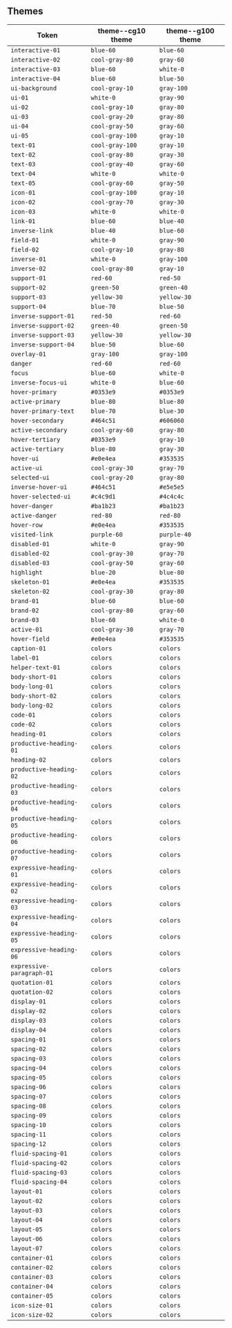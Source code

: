 ## Themes

| Token                     | theme--cg10 theme | theme--g100 theme |
| ------------------------- | ----------------- | ----------------- |
| `interactive-01`          | `blue-60`         | `blue-60`         |
| `interactive-02`          | `cool-gray-80`    | `gray-60`         |
| `interactive-03`          | `blue-60`         | `white-0`         |
| `interactive-04`          | `blue-60`         | `blue-50`         |
| `ui-background`           | `cool-gray-10`    | `gray-100`        |
| `ui-01`                   | `white-0`         | `gray-90`         |
| `ui-02`                   | `cool-gray-10`    | `gray-80`         |
| `ui-03`                   | `cool-gray-20`    | `gray-80`         |
| `ui-04`                   | `cool-gray-50`    | `gray-60`         |
| `ui-05`                   | `cool-gray-100`   | `gray-10`         |
| `text-01`                 | `cool-gray-100`   | `gray-10`         |
| `text-02`                 | `cool-gray-80`    | `gray-30`         |
| `text-03`                 | `cool-gray-40`    | `gray-60`         |
| `text-04`                 | `white-0`         | `white-0`         |
| `text-05`                 | `cool-gray-60`    | `gray-50`         |
| `icon-01`                 | `cool-gray-100`   | `gray-10`         |
| `icon-02`                 | `cool-gray-70`    | `gray-30`         |
| `icon-03`                 | `white-0`         | `white-0`         |
| `link-01`                 | `blue-60`         | `blue-40`         |
| `inverse-link`            | `blue-40`         | `blue-60`         |
| `field-01`                | `white-0`         | `gray-90`         |
| `field-02`                | `cool-gray-10`    | `gray-80`         |
| `inverse-01`              | `white-0`         | `gray-100`        |
| `inverse-02`              | `cool-gray-80`    | `gray-10`         |
| `support-01`              | `red-60`          | `red-50`          |
| `support-02`              | `green-50`        | `green-40`        |
| `support-03`              | `yellow-30`       | `yellow-30`       |
| `support-04`              | `blue-70`         | `blue-50`         |
| `inverse-support-01`      | `red-50`          | `red-60`          |
| `inverse-support-02`      | `green-40`        | `green-50`        |
| `inverse-support-03`      | `yellow-30`       | `yellow-30`       |
| `inverse-support-04`      | `blue-50`         | `blue-60`         |
| `overlay-01`              | `gray-100`        | `gray-100`        |
| `danger`                  | `red-60`          | `red-60`          |
| `focus`                   | `blue-60`         | `white-0`         |
| `inverse-focus-ui`        | `white-0`         | `blue-60`         |
| `hover-primary`           | `#0353e9`         | `#0353e9`         |
| `active-primary`          | `blue-80`         | `blue-80`         |
| `hover-primary-text`      | `blue-70`         | `blue-30`         |
| `hover-secondary`         | `#464c51`         | `#606060`         |
| `active-secondary`        | `cool-gray-60`    | `gray-80`         |
| `hover-tertiary`          | `#0353e9`         | `gray-10`         |
| `active-tertiary`         | `blue-80`         | `gray-30`         |
| `hover-ui`                | `#e0e4ea`         | `#353535`         |
| `active-ui`               | `cool-gray-30`    | `gray-70`         |
| `selected-ui`             | `cool-gray-20`    | `gray-80`         |
| `inverse-hover-ui`        | `#464c51`         | `#e5e5e5`         |
| `hover-selected-ui`       | `#c4c9d1`         | `#4c4c4c`         |
| `hover-danger`            | `#ba1b23`         | `#ba1b23`         |
| `active-danger`           | `red-80`          | `red-80`          |
| `hover-row`               | `#e0e4ea`         | `#353535`         |
| `visited-link`            | `purple-60`       | `purple-40`       |
| `disabled-01`             | `white-0`         | `gray-90`         |
| `disabled-02`             | `cool-gray-30`    | `gray-70`         |
| `disabled-03`             | `cool-gray-50`    | `gray-60`         |
| `highlight`               | `blue-20`         | `blue-80`         |
| `skeleton-01`             | `#e0e4ea`         | `#353535`         |
| `skeleton-02`             | `cool-gray-30`    | `gray-80`         |
| `brand-01`                | `blue-60`         | `blue-60`         |
| `brand-02`                | `cool-gray-80`    | `gray-60`         |
| `brand-03`                | `blue-60`         | `white-0`         |
| `active-01`               | `cool-gray-30`    | `gray-70`         |
| `hover-field`             | `#e0e4ea`         | `#353535`         |
| `caption-01`              | `colors`          | `colors`          |
| `label-01`                | `colors`          | `colors`          |
| `helper-text-01`          | `colors`          | `colors`          |
| `body-short-01`           | `colors`          | `colors`          |
| `body-long-01`            | `colors`          | `colors`          |
| `body-short-02`           | `colors`          | `colors`          |
| `body-long-02`            | `colors`          | `colors`          |
| `code-01`                 | `colors`          | `colors`          |
| `code-02`                 | `colors`          | `colors`          |
| `heading-01`              | `colors`          | `colors`          |
| `productive-heading-01`   | `colors`          | `colors`          |
| `heading-02`              | `colors`          | `colors`          |
| `productive-heading-02`   | `colors`          | `colors`          |
| `productive-heading-03`   | `colors`          | `colors`          |
| `productive-heading-04`   | `colors`          | `colors`          |
| `productive-heading-05`   | `colors`          | `colors`          |
| `productive-heading-06`   | `colors`          | `colors`          |
| `productive-heading-07`   | `colors`          | `colors`          |
| `expressive-heading-01`   | `colors`          | `colors`          |
| `expressive-heading-02`   | `colors`          | `colors`          |
| `expressive-heading-03`   | `colors`          | `colors`          |
| `expressive-heading-04`   | `colors`          | `colors`          |
| `expressive-heading-05`   | `colors`          | `colors`          |
| `expressive-heading-06`   | `colors`          | `colors`          |
| `expressive-paragraph-01` | `colors`          | `colors`          |
| `quotation-01`            | `colors`          | `colors`          |
| `quotation-02`            | `colors`          | `colors`          |
| `display-01`              | `colors`          | `colors`          |
| `display-02`              | `colors`          | `colors`          |
| `display-03`              | `colors`          | `colors`          |
| `display-04`              | `colors`          | `colors`          |
| `spacing-01`              | `colors`          | `colors`          |
| `spacing-02`              | `colors`          | `colors`          |
| `spacing-03`              | `colors`          | `colors`          |
| `spacing-04`              | `colors`          | `colors`          |
| `spacing-05`              | `colors`          | `colors`          |
| `spacing-06`              | `colors`          | `colors`          |
| `spacing-07`              | `colors`          | `colors`          |
| `spacing-08`              | `colors`          | `colors`          |
| `spacing-09`              | `colors`          | `colors`          |
| `spacing-10`              | `colors`          | `colors`          |
| `spacing-11`              | `colors`          | `colors`          |
| `spacing-12`              | `colors`          | `colors`          |
| `fluid-spacing-01`        | `colors`          | `colors`          |
| `fluid-spacing-02`        | `colors`          | `colors`          |
| `fluid-spacing-03`        | `colors`          | `colors`          |
| `fluid-spacing-04`        | `colors`          | `colors`          |
| `layout-01`               | `colors`          | `colors`          |
| `layout-02`               | `colors`          | `colors`          |
| `layout-03`               | `colors`          | `colors`          |
| `layout-04`               | `colors`          | `colors`          |
| `layout-05`               | `colors`          | `colors`          |
| `layout-06`               | `colors`          | `colors`          |
| `layout-07`               | `colors`          | `colors`          |
| `container-01`            | `colors`          | `colors`          |
| `container-02`            | `colors`          | `colors`          |
| `container-03`            | `colors`          | `colors`          |
| `container-04`            | `colors`          | `colors`          |
| `container-05`            | `colors`          | `colors`          |
| `icon-size-01`            | `colors`          | `colors`          |
| `icon-size-02`            | `colors`          | `colors`          |
